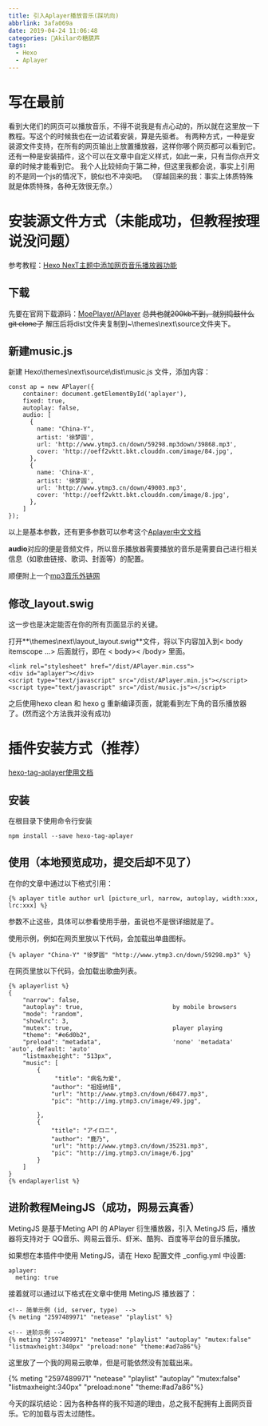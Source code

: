 ```yaml
---
title: 引入Aplayer播放音乐(踩坑向)
abbrlink: 3afa069a
date: 2019-04-24 11:06:48
categories: 🍡Akilarの糖葫芦
tags:
  - Hexo
  - Aplayer
---
```


# 写在最前

看到大佬们的网页可以播放音乐，不得不说我是有点心动的，所以就在这里放一下教程。写这个的时候我也在一边试着安装，算是先驱者。
有两种方式，一种是安装源文件支持，在所有的网页输出上放置播放器，这样你哪个网页都可以看到它。
还有一种是安装插件，这个可以在文章中自定义样式，如此一来，只有当你点开文章的时候才能看到它。
我个人比较倾向于第二种，但这里我都会说，事实上引用的不是同一个js的情况下，貌似也不冲突吧。
（穿越回来的我：事实上体质特殊就是体质特殊，各种无效很无奈。）

# 安装源文件方式（未能成功，但教程按理说没问题）

<div class="note primary"><p>

参考教程：[Hexo NexT主题中添加网页音乐播放器功能](https://asdfv1929.github.io/2018/05/26/next-add-music/)

</p></div>

## 下载

先要在官网下载源码：[MoePlayer/APlayer](https://github.com/MoePlayer/APlayer)
~~总共也就200kb不到，就别捣鼓什么git clone了~~
解压后将dist文件夹复制到~\themes\next\source文件夹下。

## 新建music.js

新建 Hexo\themes\next\source\dist\music.js 文件，添加内容：

```
const ap = new APlayer({
    container: document.getElementById('aplayer'),
    fixed: true,
    autoplay: false,
    audio: [
      {
        name: "China-Y",
        artist: '徐梦圆',
        url: 'http://www.ytmp3.cn/down/59298.mp3down/39868.mp3',
        cover: 'http://oeff2vktt.bkt.clouddn.com/image/84.jpg',
      },
      {
        name: 'China-X',
        artist: '徐梦圆',
        url: 'http://www.ytmp3.cn/down/49003.mp3',
        cover: 'http://oeff2vktt.bkt.clouddn.com/image/8.jpg',
      },
    ]
});
```

以上是基本参数，还有更多参数可以参考这个[Aplayer中文文档](https://aplayer.js.org/#/zh-Hans/)

**audio**对应的便是音频文件，所以音乐播放器需要播放的音乐是需要自己进行相关信息（如歌曲链接、歌词、封面等）的配置。

顺便附上一个[mp3音乐外链网](http://www.ytmp3.cn/)

## 修改_layout.swig
这一步也是决定能否在你的所有页面显示的关键。

打开**\themes\next\layout\_layout.swig**文件，将以下内容加入到< body itemscope ...> 后面就行，即在 < body>< /body> 里面。

```
<link rel="stylesheet" href="/dist/APlayer.min.css">
<div id="aplayer"></div>
<script type="text/javascript" src="/dist/APlayer.min.js"></script>
<script type="text/javascript" src="/dist/music.js"></script>
```

之后使用hexo clean 和 hexo g 重新编译页面，就能看到左下角的音乐播放器了。(然而这个方法我并没有成功)

# 插件安装方式（推荐）

<div class="note primary"><p>

[hexo-tag-aplayer使用文档]([https://github.com/MoePlayer/hexo-tag-aplayer/blob/master/docs/README-zh_cn.md](https://github.com/MoePlayer/hexo-tag-aplayer/blob/master/docs/README-zh_cn.md))

</p></div>

## 安装

在根目录下使用命令行安装

```
npm install --save hexo-tag-aplayer
```

## 使用（本地预览成功，提交后却不见了）

在你的文章中通过以下格式引用：

```
{% aplayer title author url [picture_url, narrow, autoplay, width:xxx, lrc:xxx] %}
```

参数不止这些，具体可以参看使用手册，虽说也不是很详细就是了。

使用示例，例如在网页里放以下代码，会加载出单曲图标。

```
{% aplayer "China-Y" "徐梦圆" "http://www.ytmp3.cn/down/59298.mp3" %}
```



在网页里放以下代码，会加载出歌曲列表。
```
{% aplayerlist %}
{
    "narrow": false,                          
    "autoplay": true,                         by mobile browsers
    "mode": "random",                         
    "showlrc": 3,                             
    "mutex": true,                            player playing
    "theme": "#e6d0b2",	                     
    "preload": "metadata",                    'none' 'metadata' 'auto', default: 'auto'
    "listmaxheight": "513px",                 
    "music": [
        {
             "title": "病名为爱",
            "author": "祖娅纳惜",
            "url": "http://www.ytmp3.cn/down/60477.mp3",
            "pic": "http://img.ytmp3.cn/image/49.jpg",

        },
        {
            "title": "アイロニ",
            "author": "鹿乃",
            "url": "http://www.ytmp3.cn/down/35231.mp3",
            "pic": "http://img.ytmp3.cn/image/6.jpg"
        }
    ]
}
{% endaplayerlist %}
```




## 进阶教程MeingJS（成功，网易云真香）

MetingJS 是基于Meting API 的 APlayer 衍生播放器，引入 MetingJS 后，播放器将支持对于 QQ音乐、网易云音乐、虾米、酷狗、百度等平台的音乐播放。

如果想在本插件中使用 MetingJS，请在 Hexo 配置文件 _config.yml 中设置:

```
aplayer:
  meting: true
```

接着就可以通过以下格式在文章中使用 MetingJS 播放器了：

```
<!-- 简单示例 (id, server, type)  -->
{% meting "2597489971" "netease" "playlist" %}

<!-- 进阶示例 -->
{% meting "2597489971" "netease" "playlist" "autoplay" "mutex:false" "listmaxheight:340px" "preload:none" "theme:#ad7a86"%}

```
这里放了一个我的网易云歌单，但是可能依然没有加载出来。

{% meting "2597489971" "netease" "playlist" "autoplay" "mutex:false"  "listmaxheight:340px" "preload:none" "theme:#ad7a86"%}

<div class="note info"><p>今天的踩坑结论：因为各种各样的我不知道的理由，总之我不配拥有上面网页音乐。它的加载与否太过随性。</p></div>
